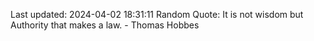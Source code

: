 Last updated: 2024-04-02 18:31:11
Random Quote: It is not wisdom but Authority that makes a law. - Thomas Hobbes